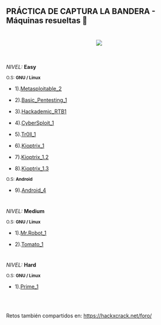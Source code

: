 ## PRÁCTICA DE CAPTURA LA BANDERA - Máquinas resueltas 🚩


<h1 align="center"><img src="https://user-images.githubusercontent.com/75953873/173473382-ea5151d3-ed8f-49b9-9de7-87ba975e15e6.png"></h1>

</br>

*NIVEL:* **Easy**

<sub>O.S: **GNU / Linux**</sub>

- 1).<a href="https://github.com/R3LI4NT/ctf-retos/blob/main/1-%20Maquinas-Easy/Metasploitable_2.md" target="_blank">Metasploitable_2</a>

- 2).<a href="https://github.com/R3LI4NT/ctf-retos/blob/main/1-%20Maquinas-Easy/Basic_Pentesting_1.md" target="_blank">Basic_Pentesting_1</a>

- 3).<a href="https://github.com/R3LI4NT/ctf-retos/blob/main/1-%20Maquinas-Easy/Hackademic_RTB1.md" target="_blank">Hackademic_RTB1</a>

- 4).<a href="https://github.com/R3LI4NT/ctf-retos/blob/main/1-%20Maquinas-Easy/CyberSploit_1.md" target="_blank">CyberSploit_1</a>

- 5).<a href="https://github.com/R3LI4NT/ctf-retos/blob/main/1-%20Maquinas-Easy/tr0ll_1.md" target="_blank">Tr0ll_1</a>

- 6).<a href="https://github.com/R3LI4NT/ctf-retos/blob/main/1-%20Maquinas-Easy/Kioptix_1.md" target="_blank">Kioptrix_1</a>

- 7).<a href="https://github.com/R3LI4NT/ctf-retos/blob/main/1-%20Maquinas-Easy/Kioptrix_1.2.md" target="_blank">Kioptrix_1.2</a>

- 8).<a href="https://github.com/R3LI4NT/ctf-retos/blob/main/1-%20Maquinas-Easy/Kioptrix_1.3.md" target="_blank">Kioptrix_1.3</a>

<sub>O.S: **Android**</sub>

- 9).<a href="https://github.com/R3LI4NT/ctf-retos/blob/main/1-%20Maquinas-Easy/Android_4.md" target="_blank">Android_4</a>

<h1 align="center"></h1>

*NIVEL:* **Medium**

<sub>O.S: **GNU / Linux**</sub>

- 1).<a href="https://github.com/R3LI4NT/ctf-retos/blob/main/2-%20Maquinas-Medium/Mr.Robot_1.md" target="_blank">Mr.Robot_1</a>

- 2).<a href="https://github.com/R3LI4NT/ctf-retos/blob/main/2-%20Maquinas-Medium/Tomato_1.md" target="_blank">Tomato_1</a>

<h1 align="center"></h1>

*NIVEL:* **Hard**

<sub>O.S: **GNU / Linux**</sub>

- 1).<a href="https://github.com/R3LI4NT/ctf-retos/blob/main/3-%20Maquinas-Hard/Prime_1.md" target="_blank">Prime_1</a>


</br>

</br>

Retos también compartidos en: https://hackxcrack.net/foro/
